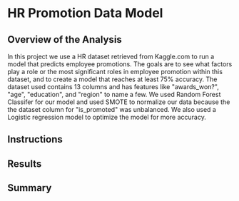 # HR Promotion Data Model


## Overview of the Analysis
  In this project we use a HR dataset retrieved from Kaggle.com to run a model that predicts employee promotions.  The goals are to see what factors play a role or the most significant roles in employee promotion within this dataset, and to create a model that reaches at least 75% accuracy.  The dataset used contains 13 columns and has features like "awards_won?", "age", "education", and "region" to name a few.  We used Random Forest Classifer for our model and used SMOTE to normalize our data because the the dataset column for "is_promoted" was unbalanced.  We also used a Logistic regression model to optimize the model for more accuracy.
## Instructions


## Results



## Summary


